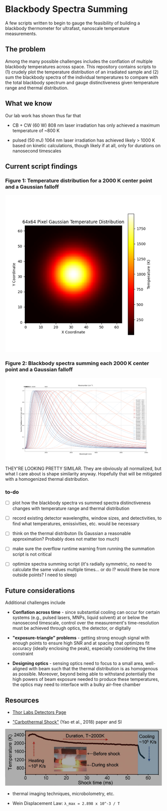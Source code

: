 # Blackbody Spectra Summing

A few scripts written to begin to gauge the feasibility of building a blackbody thermometer for ultrafast, nanoscale temperature measurements.

## The problem

Among the many possible challenges includes the conflation of multiple blackbody temperatures across space.  This repository contains scripts to (1) crudely plot the temperature distribution of an irradiated sample and (2) sum the blackbody spectra of the individual temperatures to compare with the total blackbody spectrum and gauge distinctiveness given temperature range and thermal distribution.

## What we know

Our lab work has shown thus far that

- CB + CW (60 W) 808 nm laser irradiation has only achieved a maximum temperature of ~800 K
  
- pulsed (50 mJ) 1064 nm laser irradiation has achieved likely > 1000 K based on kinetic calculations, though likely if at all, only for durations on nanosecond timescales

## Current script findings

### **Figure 1:** Temperature distribution for a 2000 K center point and a Gaussian falloff

![2000K Temperature Distribution Plot](temperature_distribution.png)

### **Figure 2:** Blackbody spectra summing each 2000 K center point and a Gaussian falloff

![alt text](SpectraSums.png)

THEY'RE LOOKING PRETTY SIMILAR.  They are obviously all normalized, but what I care about is shape similarity anyway. Hopefully that will be mitigated with a homogenized thermal distribution.

### to-do

- [ ] plot how the blackbody spectra vs summed spectra distinctiveness changes with temperature range and thermal distribution
  
- [ ] record existing detector wavelengths, window sizes, and detectivities, to find what temperatures, emissivities, etc. would be necessary

- [ ] think on the thermal distributon (Is Gaussian a reasonable approximation?  Probably does not matter too much)

- [ ] make sure the overflow runtime warning from running the summation script is not critical

- [ ] optimize spectra summing script (it's radially symmetric, no need to calculate the same values multiple times... or do I?  would there be more outside points?  I need to sleep)

## Future considerations

Additional challenges include

- **Conflation across time** - since substantial cooling can occur for certain systems (e.g., pulsed lasers, MNPs, liquid solvent) at or below the nanosecond timescale, control over the measurement's time-resolution must be achieved through optics, the detector, or digitally
  
- **"exposure-triangle" problems** - getting strong enough signal with enough points to ensure high SNR and at spacing that optimizes fit accuracy (ideally enclosing the peak), especially considering the time constraint
  
- **Designing optics** - sensing optics need to focus to a small area, well-aligned with beam such that the thermal distribution is as homogenous as possible.  Moreover, beyond being able to withstand potentially the high powers of beam exposure needed to produce these temperatures, the optics may need to interface with a bulky air-free chamber
  
## Resources

- [Thor Labs Detectors Page](https://www.thorlabs.com/newgrouppage9.cfm?objectgroup_id=11319)

- ["Carbothermal Shock"](https://www.science.org/doi/10.1126/science.aan5412) (Yao et al., 2018) paper and SI
  
![alt text](carbothermalshock_T-vs-t.png)

- thermal imaging techniques, microbolometry, etc.

- Wein Displacement Law: `λ_max = 2.898 x 10^-3 / T`